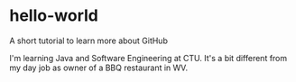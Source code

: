 # hello-world
A short tutorial to learn more about GitHub

I'm learning Java and Software Engineering at CTU.
It's a bit different from my day job as owner of a BBQ restaurant in WV.
